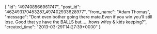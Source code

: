  {
   "id": "497408566961747",
   "post_id": "462493170453287_497402933628977",
   "from_name": "Adam Thomas",
   "message": "Dont even bother going there mate.Even if you win you'll still lose. Good that ye have the BALLS but......hows wifey & kids keeping?",
   "created_time": "2013-03-29T14:27:39+0000"
 }
